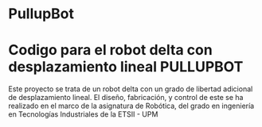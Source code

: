 # PullupBot
# Codigo para el robot delta con desplazamiento lineal PULLUPBOT

Este proyecto se trata de un robot delta con un grado de libertad adicional de desplazamiento lineal. El diseño, fabricación, y control de este se ha realizado en el marco de la asignatura de Robótica, del grado en ingeniería en Tecnologías Industriales de la ETSII - UPM
